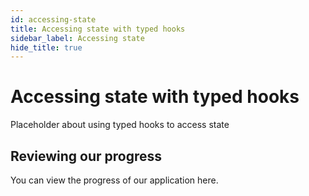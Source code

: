 ```yaml
---
id: accessing-state
title: Accessing state with typed hooks
sidebar_label: Accessing state
hide_title: true
---
```


# Accessing state with typed hooks

Placeholder about using typed hooks to access state

## Reviewing our progress

You can view the progress of our application here.
